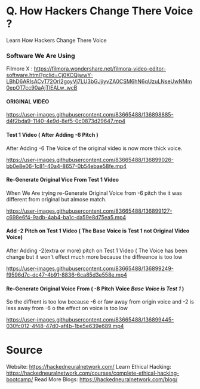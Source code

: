 # Q. How Hackers Change There Voice ?
Learn How Hackers Change There Voice

### Software We Are Using

Filmore X : https://filmora.wondershare.net/filmora-video-editor-software.html?gclid=Cj0KCQjwwY-LBhD6ARIsACvT72OrI2goyVj7LU3bGJjiyvZA0CSM6hN6qUzuLNseUwNMm0epOT7cc90aAjTlEALw_wcB

#### ORIGINAL VIDEO

https://user-images.githubusercontent.com/83665488/136898885-d4f2bda9-1140-4e9d-8ef5-0c0873d29647.mp4

#### Test 1 Video ( After Adding -6 Pitch )
After Adding -6 The Voice of the  original video is now more thick voice.

https://user-images.githubusercontent.com/83665488/136899026-bb0e8e06-1c81-40a4-8657-0b54ebae58fe.mp4

#### Re-Generate Original Vice From Test 1 Video
When We Are trying re-Generate Original Voice from -6 pitch the it was different from original but almose match.

https://user-images.githubusercontent.com/83665488/136899127-c698e6f4-9adb-4ab4-ba1c-da59e8d75ea5.mp4

#### Add -2 Pitch on Test 1 Video ( The Base Voice is Test 1 not Original Video Voice)
After Adding -2(extra or more) pitch on Test 1 Video ( The Voice has been change but it won't effect much more because the diffreence is too low

https://user-images.githubusercontent.com/83665488/136899249-f9596d7c-dc47-4b91-8836-6ca85d3e558e.mp4

#### Re-Generate Original Voice From ( -8 Pitch Voice *Base Voice is Test 1* )
So the diffrent is too low because -6 or faw away from origin voice and -2 is less away from -6 o the effect  on voice is too low

https://user-images.githubusercontent.com/83665488/136899445-030fc012-4f48-47d0-af4b-1be5e639e689.mp4


# Source
Website: https://hackedneuralnetwork.com/
Learn Ethical Hacking: https://hackedneuralnetwork.com/courses/complete-ethical-hacking-bootcamp/
Read More Blogs: https://hackedneuralnetwork.com/blog/

